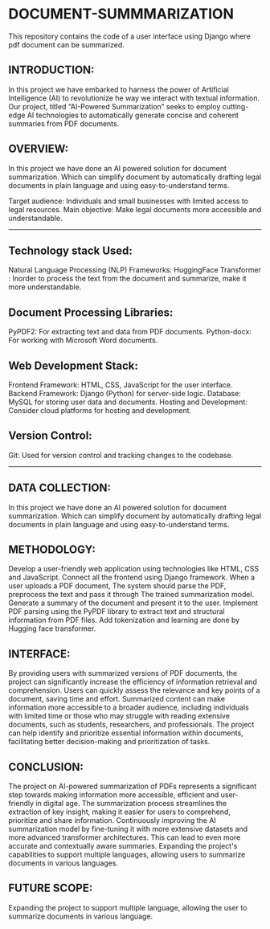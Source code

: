 # DOCUMENT-SUMMMARIZATION
This repository contains the code of a user interface using Django where pdf document can be summarized.

## INTRODUCTION:
In this project we have embarked to harness the power of Artificial Intelligence (AI) to revolutionize he way we interact with textual information. Our project, titled “AI-Powered Summarization” seeks to employ cutting-edge AI technologies   to   automatically generate concise   and coherent summaries from PDF documents. 

## OVERVIEW:
In this project we have done an AI powered solution for document summarization. Which can simplify document by automatically drafting legal documents in plain language and using easy-to-understand terms. 

Target audience: Individuals and small businesses with limited access to legal resources.
Main objective: Make legal documents more accessible and understandable.

***
## Technology stack Used:

Natural Language Processing (NLP) Frameworks:
HuggingFace Transformer : Inorder to process the text from the document and summarize, make it more understandable.

## Document Processing Libraries:
PyPDF2: For extracting text and data from PDF documents.
Python-docx: For working with Microsoft Word documents.

## Web Development Stack:
Frontend Framework: HTML, CSS, JavaScript for the user interface.
Backend Framework: Django (Python) for server-side logic.
Database: MySQL for storing user data and documents.
Hosting and Development: Consider cloud platforms for hosting and development.

## Version Control:
Git: Used for version control and tracking changes to the codebase.
***

## DATA COLLECTION:
In this project we have done an AI powered solution for document summarization. Which can simplify document by automatically drafting legal documents in plain language and using easy-to-understand terms. 

## METHODOLOGY:
Develop a user-friendly web application using technologies like HTML, CSS and JavaScript.
Connect all the frontend using Django framework.
When a user uploads a PDF document, The system should parse the PDF, preprocess the text and pass it through
The trained summarization model.
Generate a summary of the document and present it to the user. 
Implement PDF parsing using the PyPDF library to extract text and structural information from PDF files.
Add tokenization and learning are done by Hugging face transformer.

## INTERFACE:
By providing users with summarized versions of PDF documents, the project can significantly increase the efficiency of information retrieval and comprehension. Users can quickly assess the relevance and key points of a document, saving time and effort. 
Summarized content can make information more accessible to a broader audience, including individuals with limited time or those who may struggle with reading extensive documents, such as students, researchers, and professionals.
The project can help identify and prioritize essential information within documents, facilitating better decision-making and prioritization of tasks.

## CONCLUSION:
The project on AI-powered summarization of PDFs  represents a significant step towards making  information more accessible, efficient and user-friendly in digital age. The summarization process streamlines the extraction of key insight, making it easier for users to comprehend, prioritize and share information. Continuously improving the AI summarization model by fine-tuning it with more extensive datasets and more advanced transformer architectures. This can lead to even more accurate and contextually aware summaries.
Expanding the project's capabilities to support multiple languages, allowing users to summarize documents in various languages.

## FUTURE SCOPE:
Expanding the project to support multiple language, allowing the user to summarize documents in various language.
